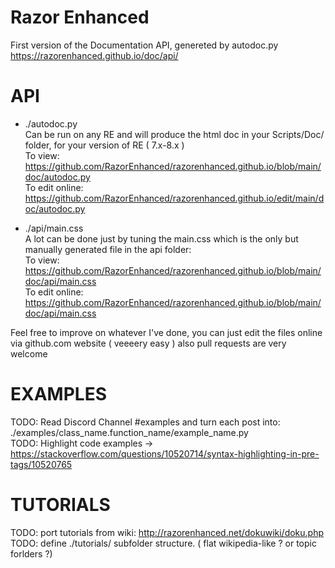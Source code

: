 # Razor Enhanced 

First version of the Documentation API, genereted by autodoc.py     
https://razorenhanced.github.io/doc/api/     


# API     

- ./autodoc.py     
Can be run on any RE and will produce the html doc in your Scripts/Doc/ folder, for your version of RE ( 7.x-8.x )      
To view: https://github.com/RazorEnhanced/razorenhanced.github.io/blob/main/doc/autodoc.py     
To edit online: https://github.com/RazorEnhanced/razorenhanced.github.io/edit/main/doc/autodoc.py      

- ./api/main.css     
A lot can be done just by tuning the main.css which is the only but manually generated file in the api folder:     
To view: https://github.com/RazorEnhanced/razorenhanced.github.io/blob/main/doc/api/main.css     
To edit online: https://github.com/RazorEnhanced/razorenhanced.github.io/blob/main/doc/api/main.css     

Feel free to improve on whatever I've done, you can just edit the files online via github.com website ( veeeery easy ) also pull requests are very welcome     


# EXAMPLES

TODO: Read Discord Channel #examples and turn each post into: ./examples/class_name.function_name/example_name.py     
TODO: Highlight code examples -> https://stackoverflow.com/questions/10520714/syntax-highlighting-in-pre-tags/10520765     

# TUTORIALS

TODO: port tutorials from wiki: http://razorenhanced.net/dokuwiki/doku.php     
TODO: define ./tutorials/ subfolder structure. ( flat wikipedia-like ? or topic forlders ?)     

